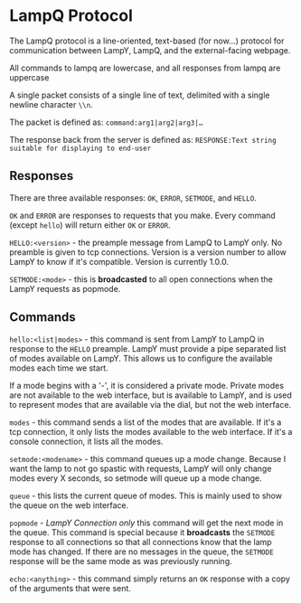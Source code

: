 LampQ Protocol
==============

The LampQ protocol is a line-oriented, text-based (for now…) protocol for communication between LampY, LampQ, and
the external-facing webpage.

All commands to lampq are lowercase, and all responses from lampq are uppercase

A single packet consists of a single line of text, delimited with a single newline character `\\n`.

The packet is defined as: `command:arg1|arg2|arg3|…`

The response back from the server is defined as: `RESPONSE:Text string suitable for displaying to end-user`

Responses
---------

There are three available responses: `OK`, `ERROR`, `SETMODE`, and `HELLO`.

`OK` and `ERROR` are responses to requests that you make.  Every command (except `hello`) will return
either `OK` or `ERROR`.

`HELLO:<version>` - the preample message from LampQ to LampY only.  No preamble is given to tcp connections. Version is
a version number to allow LampY to know if it's compatible.  Version is currently 1.0.0.

`SETMODE:<mode>` - this is **broadcasted** to all open connections when the LampY requests as popmode.

Commands
--------

`hello:<list|modes>` - this command is sent from LampY to LampQ in response to the `HELLO` preample.  LampY must provide
a pipe separated list of modes available on LampY.  This allows us to configure the available modes each time we start.

If a mode begins with a '-', it is considered a private mode.  Private modes are not available to the web interface,
but is available to LampY, and is used to represent modes that are available via the dial, but not the web interface.

`modes` - this command sends a list of the modes that are available.  If it's a tcp connection, it only lists the modes
available to the web interface. If it's a console connection, it lists all the modes.

`setmode:<modename>` - this command queues up a mode change.  Because I want the lamp to not go spastic with requests,
LampY will only change modes every X seconds, so setmode will queue up a mode change.

`queue` - this lists the current queue of modes.  This is mainly used to show the queue on the web interface.

`popmode` - *LampY Connection only* this command will get the next mode in the queue.  This command is special because
it **broadcasts** the `SETMODE` response to all connections so that all connections know that the lamp mode has changed.
If there are no messages in the queue, the `SETMODE` response will be the same mode as was previously running.

`echo:<anything>` - this command simply returns an `OK` response with a copy of the arguments that were sent.
